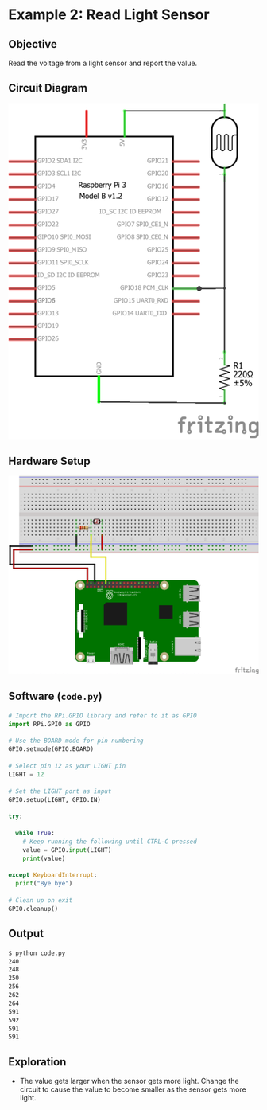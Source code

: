 # Example 2: Read Light Sensor

## Objective

Read the voltage from a light sensor and report the value.

## Circuit Diagram

![Image of circuit diagram](schem.png)

## Hardware Setup

![Image of hardware setup](bb.png)

## Software (`code.py`)

``` python
# Import the RPi.GPIO library and refer to it as GPIO
import RPi.GPIO as GPIO

# Use the BOARD mode for pin numbering
GPIO.setmode(GPIO.BOARD)

# Select pin 12 as your LIGHT pin
LIGHT = 12

# Set the LIGHT port as input
GPIO.setup(LIGHT, GPIO.IN)

try:

  while True:
    # Keep running the following until CTRL-C pressed
    value = GPIO.input(LIGHT)
    print(value)

except KeyboardInterrupt:
  print("Bye bye")

# Clean up on exit
GPIO.cleanup()
```

## Output

``` bash
$ python code.py
240
248
250
256
262
264
591
592
591
591
```

## Exploration

* The value gets larger when the sensor gets more light. Change the circuit to cause the value to become smaller as the sensor gets more light.
